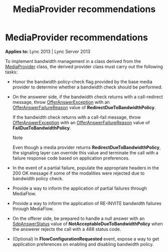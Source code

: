 ﻿---
title: MediaProvider recommendations
TOCTitle: MediaProvider recommendations
ms:assetid: 11d654ce-5c01-4255-be80-1df7db15f9d4
ms:mtpsurl: https://msdn.microsoft.com/en-us/library/Dn466113(v=office.15)
ms:contentKeyID: 57103406
ms.date: 07/25/2014
mtps_version: v=office.15
---

# MediaProvider recommendations


**Applies to:** Lync 2013 | Lync Server 2013

To implement bandwidth management in a class derived from the [MediaProvider](https://msdn.microsoft.com/en-us/library/hh383767\(v=office.15\)) class, the derived provider class must carry out the following tasks:

  - Honor the bandwidth policy-check flag provided by the base media provider to determine whether a bandwidth check should be performed.

  - On the answerer side, if the bandwidth check returns with a call-redirect message, throw [OfferAnswerException](https://msdn.microsoft.com/en-us/library/hh382722\(v=office.15\)) with an [OfferAnswerFailureReason](https://msdn.microsoft.com/en-us/library/hh348371\(v=office.15\)) value of **RedirectDueToBandwidthPolicy**.
    
    If the bandwidth check returns with a call-fail message, throw [OfferAnswerException](https://msdn.microsoft.com/en-us/library/hh382722\(v=office.15\)) with an [OfferAnswerFailureReason](https://msdn.microsoft.com/en-us/library/hh348371\(v=office.15\)) value of **FailDueToBandwidthPolicy**.
    

    > [!NOTE]
    > <P>Even though a media provider returns <STRONG>RedirectDueToBandwidthPolicy</STRONG>, the signaling layer can override this value and terminate the call with a failure response code based on application preferences.</P>



  - In the event of a partial failure, populate the appropriate headers in the 200 OK message if some of the modalities were rejected due to bandwidth policy check.

  - Provide a way to inform the application of partial failures through MediaFlow.

  - Provide a way to inform the application of RE-INVITE bandwidth failures through MediaFlow.

  - On the offerer side, be prepared to handle a null answer with an [SdpAnswerStatus](https://msdn.microsoft.com/en-us/library/hh383245\(v=office.15\)) value of **NotAcceptableDueToBandwidthPolicy** when the answerer rejects the call with a 488 status code.

  - (Optional) In **FlowConfigurationRequested** event, expose a way to get application preferences on enabling and disabling bandwidth policy.

